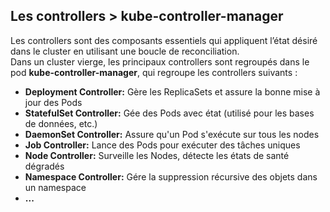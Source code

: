 ## Les controllers > **kube-controller-manager**

Les controllers sont des composants essentiels qui appliquent l’état désiré dans le cluster en utilisant une boucle de reconciliation.  
Dans un cluster vierge, les principaux controllers sont regroupés dans le pod **kube-controller-manager**, qui regroupe les controllers suivants :
* **Deployment Controller:** Gère les ReplicaSets et assure la bonne mise à jour des Pods
* **StatefulSet Controller:** Gée des Pods avec état (utilisé pour les bases de données, etc.)
* **DaemonSet Controller:** Assure qu'un Pod s'exécute sur tous les nodes
* **Job Controller:** Lance des Pods pour exécuter des tâches uniques
* **Node Controller:** Surveille les Nodes, détecte les états de santé dégradés
* **Namespace Controller:** Gére la suppression récursive des objets dans un namespace
* **...**